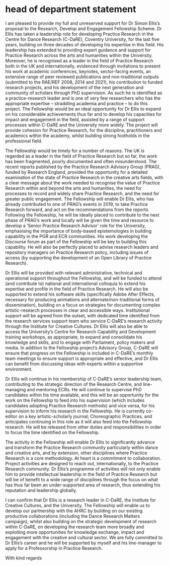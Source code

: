 # head of department statement

I am pleased to provide my full and unreserved support for Dr Simon Ellis’s proposal to the Research, Develop and Engagement Fellowship Scheme. Dr Ellis has taken a leadership role for developing Practice Research in the Centre for Dance Research (C-DaRE), Coventry University, for the last five years, building on three decades of developing his expertise in this field. His leadership has extended to providing expert guidance and support for Practice Research across the arts and humanities within the University. Moreover, he is recognised as a leader in the field of Practice Research both in the UK and internationally, evidenced through invitations to present his work at academic conferences, keynotes, sector-facing events, an extensive range of peer reviewed publications and non-traditional outputs (submitted to the RAE/REF 2008, 2014 and 2021), his contribution to funded research projects, and his development of the next generation and community of scholars through PhD supervision. As such he is identified as a practice-research leader and is one of very few researchers who has the appropriate expertise – straddling academia and practice – to do this project. The Fellowship would be an ideal opportunity for Dr Ellis to expand on his considerable achievements thus far and to develop his capacities for impact and engagement in the field, assisted by a range of support processes within C-DaRE and the University more widely. The project will provide cohesion for Practice Research, for the discipline, practitioners and academics within the academy, whilst building strong footholds in the professional field. 

The Fellowship would be timely for a number of reasons. The UK is regarded as a leader in the field of Practice Research but so far, the work has been fragmented, poorly documented and often misunderstood. The recent reports published by the Practice Research Advisory Group (PRAG), funded by Research England, provided the opportunity for a detailed examination of the state of Practice Research in the creative arts fields, with a clear message about the work needed to recognise the value of Practice Research within and beyond the arts and humanities, the need for processes to record and widely share Practice Research, and the need for greater public engagement. The Fellowship will enable Dr Ellis, who has already contributed to one of PRAG’s events in 2019, to take Practice Research forward, and act on the recommendations from the reports. Following the Fellowship, he will be ideally placed to contribute to the next phase of PRAG’s work and locally will be given the time and resource to develop a ‘Senior Practice Research Advisor’ role for the University, emphasising the importance of body-based epistemologies in building capability in the PGR and ECR communities. His work developing the Discourse forum as part of the Fellowship will be key to building this capability. He will also be perfectly placed to advise research leaders and repository managers on Practice Research policy, including issues of access (by supporting the development of an Open Library of Practice Research). 

Dr Ellis will be provided with relevant administrative, technical and operational support throughout the Fellowship, and will be funded to attend (and contribute to) national and international colloquia to extend his expertise and profile in the field of Practice Research. He will also be supported to extend his software skills (specifically Adobe After Effects, necessary for producing animations and alternate/non-traditional forms of dissemination), building on a focus on strategies for documenting complex artistic-research processes in clear and accessible ways. Institutional support will be agreed from the outset, with dedicated time identified from the research services support team who service C-DaRE’s research activity through the Institute for Creative Cultures. Dr Ellis will also be able to access the University’s Centre for Research Capability and Development training workshops, as appropriate, to expand and consolidate his knowledge and skills, and to engage with Parliament, policy makers and media. In addition to the Fellowship project’s Advisory Group, C-DaRE will ensure that progress on the Fellowship is included in C-DaRE’s monthly team meetings to ensure support is appropriate and effective, and Dr Ellis can benefit from discussing ideas with experts within a supportive environment.   

Dr Ellis will continue in his membership of C-DaRE’s senior leadership team, contributing to the strategic direction of the Research Centre, and line-managing and mentoring ECRs. He will continue to supervise PhD candidates within his time available, and this will be an opportunity for the work on the Fellowship to feed into his supervision (which includes candidates adopting Practice Research methods) and vice versa, for his supervision to inform his research in the Fellowship. He is currently co-editor on a key artistic-scholarly journal; Choreographic Practices, and anticipates continuing in this role as it will also feed into the Fellowship research. He will be released from other duties and responsibilities in order to focus the time identified on the Fellowship. 

The activity in the Fellowship will enable Dr Ellis to significantly advance and transform the Practice Research community particularly within dance and creative arts, and by extension, other disciplines where Practice Research is a core methodology. At heart is a commitment to collaboration. Project activities are designed to reach out, internationally, to the Practice Research community. Dr Ellis’s programme of activities will not only enable him to provide intellectual leadership in the field of Practice Research but will be of benefit to a wide range of disciplines through the focus on what has thus far been an under-supported area of research, thus extending his reputation and leadership globally. 

I can confirm that Dr Ellis is a research leader in C-DaRE, the Institute for Creative Cultures, and the University. The Fellowship will enable us to develop our partnership with the AHRC by building on our existing productive collaborations (including the Dance Research Matters campaign), whilst also building on the strategic development of research within C-DaRE, on developing the research team more broadly and exploiting more opportunities for knowledge exchange, impact and engagement with the creative and cultural sector. We are fully committed to Dr Ellis’s career and he will be supported by myself and his line-manager to apply for a Professorship in Practice Research.

With kind regards


